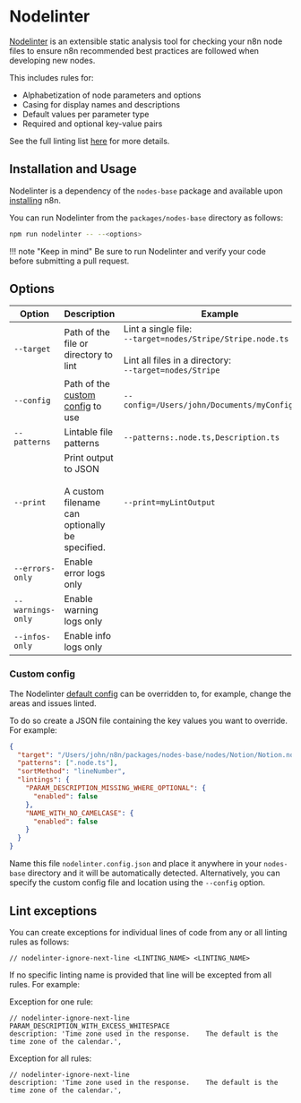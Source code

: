 # Nodelinter

[Nodelinter](https://github.com/n8n-io/nodelinter) is an extensible static analysis tool for checking your n8n node files to ensure n8n recommended best practices are followed when developing new nodes.

This includes rules for:
* Alphabetization of node parameters and options
* Casing for display names and descriptions
* Default values per parameter type
* Required and optional key-value pairs

See the full linting list [here](https://github.com/n8n-io/nodelinter/blob/master/src/lintings.ts) for more details.

## Installation and Usage

Nodelinter is a dependency of the `nodes-base` package and available upon [installing](/hosting/installation/) n8n.

You can run Nodelinter from the `packages/nodes-base` directory as follows:

```sh
npm run nodelinter -- --<options>
```

!!! note "Keep in mind"
Be sure to run Nodelinter and verify your code before submitting a pull request.


## Options

| Option            | Description                                        | Example |
| ----------------- | -------------------------------------------------- | -------- |
| `--target`        | Path of the file or directory to lint              | Lint a single file:<br>`--target=nodes/Stripe/Stripe.node.ts` <br><br>Lint all files in a directory:<br>`--target=nodes/Stripe` |
| `--config`        | Path of the [custom config](#custom-config) to use | `--config=/Users/john/Documents/myConfig.json` |
| `--patterns`      | Lintable file patterns                             | `--patterns:.node.ts,Description.ts` |
| `--print`         | Print output to JSON<br><br>A custom filename can optionally be specified. | `--print=myLintOutput` |
| `--errors-only`   | Enable error logs only                             |
| `--warnings-only` | Enable warning logs only                           |
| `--infos-only`    | Enable info logs only                              |

### Custom config

The Nodelinter [default config](https://github.com/n8n-io/nodelinter/blob/master/src/defaultConfig.ts) can be overridden to, for example, change the areas and issues linted.

To do so create a JSON file containing the key values you want to override. For example:

```json
{
  "target": "/Users/john/n8n/packages/nodes-base/nodes/Notion/Notion.node.ts",
  "patterns": [".node.ts"],
  "sortMethod": "lineNumber",
  "lintings": {
    "PARAM_DESCRIPTION_MISSING_WHERE_OPTIONAL": {
      "enabled": false
    },
    "NAME_WITH_NO_CAMELCASE": {
      "enabled": false
    }
  }
}
```

Name this file `nodelinter.config.json` and place it anywhere in your `nodes-base` directory and it will be automatically detected. Alternatively, you can specify the custom config file and location using the `--config` option.

## Lint exceptions

You can create exceptions for individual lines of code from any or all linting rules as follows:

```
// nodelinter-ignore-next-line <LINTING_NAME> <LINTING_NAME>
```

If no specific linting name is provided that line will be excepted from all rules. For example:

Exception for one rule:
```
// nodelinter-ignore-next-line PARAM_DESCRIPTION_WITH_EXCESS_WHITESPACE
description: 'Time zone used in the response.    The default is the time zone of the calendar.',
```

Exception for all rules:
```
// nodelinter-ignore-next-line
description: 'Time zone used in the response.    The default is the time zone of the calendar.',
```